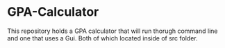 # GPA-Calculator
   This repository holds a GPA calculator that will run thorugh command line and one that uses a Gui. Both of which located inside of src folder.
